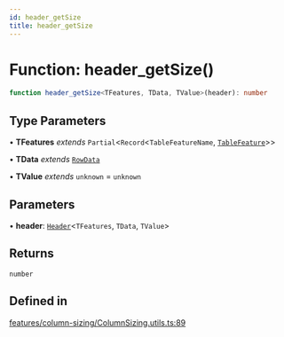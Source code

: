 ```yaml
---
id: header_getSize
title: header_getSize
---
```


# Function: header\_getSize()

```ts
function header_getSize<TFeatures, TData, TValue>(header): number
```

## Type Parameters

• **TFeatures** *extends* `Partial`\<`Record`\<`TableFeatureName`, [`TableFeature`](../interfaces/tablefeature.md)\>\>

• **TData** *extends* [`RowData`](../type-aliases/rowdata.md)

• **TValue** *extends* `unknown` = `unknown`

## Parameters

• **header**: [`Header`](../type-aliases/header.md)\<`TFeatures`, `TData`, `TValue`\>

## Returns

`number`

## Defined in

[features/column-sizing/ColumnSizing.utils.ts:89](https://github.com/TanStack/table/blob/main/packages/table-core/src/features/column-sizing/ColumnSizing.utils.ts#L89)
